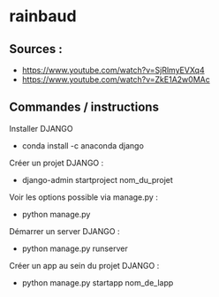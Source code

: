 # rainbaud

## Sources :

* https://www.youtube.com/watch?v=SjRlmyEVXq4
* https://www.youtube.com/watch?v=ZkE1A2w0MAc

## Commandes / instructions

Installer DJANGO
* conda install -c anaconda django

Créer un projet DJANGO :
* django-admin startproject nom_du_projet

Voir les options possible via manage.py :
* python manage.py

Démarrer un server DJANGO : 
* python manage.py runserver

Créer un app au sein du projet DJANGO : 
* python manage.py startapp nom_de_lapp





